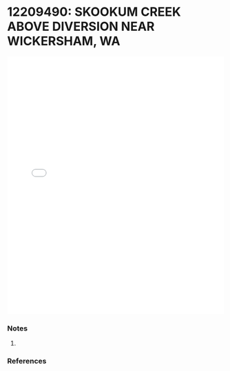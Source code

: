 # 12209490: SKOOKUM CREEK ABOVE DIVERSION NEAR WICKERSHAM, WA

<iframe src="/distribution_estimation/_static/stations/12209490_fdc.html" width="100%" height="600" frameborder="0"></iframe>

### Notes
1. 

### References

